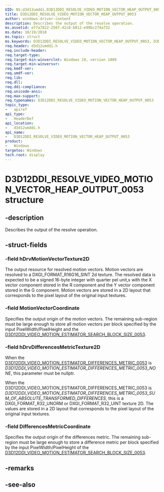 ```yaml
---
UID: NS:d3d12umddi.D3D12DDI_RESOLVE_VIDEO_MOTION_VECTOR_HEAP_OUTPUT_0053
title: D3D12DDI_RESOLVE_VIDEO_MOTION_VECTOR_HEAP_OUTPUT_0053
author: windows-driver-content
description: Describes the output of the resolve operation.
ms.assetid: e77a7822-256f-42c8-b812-e99bc274a732
ms.date: 10/19/2018
ms.topic: struct
ms.keywords: D3D12DDI_RESOLVE_VIDEO_MOTION_VECTOR_HEAP_OUTPUT_0053, D3D12DDI_RESOLVE_VIDEO_MOTION_VECTOR_HEAP_OUTPUT_0053, 
req.header: d3d12umddi.h
req.include-header:
req.target-type:
req.target-min-winverclnt: Windows 10, version 1809
req.target-min-winversvr:
req.kmdf-ver:
req.umdf-ver:
req.lib:
req.dll:
req.ddi-compliance:
req.unicode-ansi:
req.max-support:
req.typenames: D3D12DDI_RESOLVE_VIDEO_MOTION_VECTOR_HEAP_OUTPUT_0053
topic_type: 
-	apiref
api_type: 
-	HeaderDef
api_location: 
-	d3d12umddi.h
api_name: 
-	D3D12DDI_RESOLVE_VIDEO_MOTION_VECTOR_HEAP_OUTPUT_0053
product:
-	Windows
targetos: Windows
tech.root: display
---
```


# D3D12DDI_RESOLVE_VIDEO_MOTION_VECTOR_HEAP_OUTPUT_0053 structure

## -description

Describes the output of the resolve operation.

## -struct-fields

### -field hDrvMotionVectorTexture2D

The output resource for resolved motion vectors. Motion vectors are resolved to a DXGI_FORMAT_R16G16_SINT 2d texture. The resolved data is expected to be a signed 16-byte integer with quarter pel unit,s with the X vector component stored in the R component and the Y vector component stored in the G component. Motion vectors are stored in a 2D layout that corresponds to the pixel layout of the original input textures.

### -field MotionVectorCoordinate

Specifies the output origin of the motion vectors. The remaining sub-region must be large enough to store all motion vectors per block specified by the input PixelWidth/PixelHeight and the [D3D12DDI_VIDEO_MOTION_ESTIMATOR_SEARCH_BLOCK_SIZE_0053](ne-d3d12umddi-d3d12ddi_video_motion_estimator_search_block_size_0053.md).

### -field hDrvDifferencesMetricTexture2D

When the [D3D12DDI_VIDEO_MOTION_ESTIMATOR_DIFFERENCES_METRIC_0053](ne-d3d12umddi-d3d12ddi_video_motion_estimator_differences_metric_0053.md) is *D3D12DDI_VIDEO_MOTION_ESTIMATOR_DIFFERENCES_METRIC_0053_NONE*, this parameter must be nullptr.

When the D3D12DDI_VIDEO_MOTION_ESTIMATOR_DIFFERENCES_METRIC_0053 is *D3D12DDI_VIDEO_MOTION_ESTIMATOR_DIFFERENCES_METRIC_0053_SUM_OF_ABSOLUTE_TRANSFORMED_DIFFERENCES*, this is a DXGI_FORMAT_R32_UNORM or DXGI_FORMAT_R32_UINT texture 2D. The values are stored in a 2D layout that corresponds to the pixel layout of the original input textures.

### -field DifferencesMetricCoordinate
 
Specifies the output origin of the differences metric. The remaining sub-region must be large enough to store a difference metric per block specified by the input PixelWidth/PixelHeight of the [D3D12DDI_VIDEO_MOTION_ESTIMATOR_SEARCH_BLOCK_SIZE_0053](ne-d3d12umddi-d3d12ddi_video_motion_estimator_search_block_size_0053.md).

## -remarks

## -see-also
